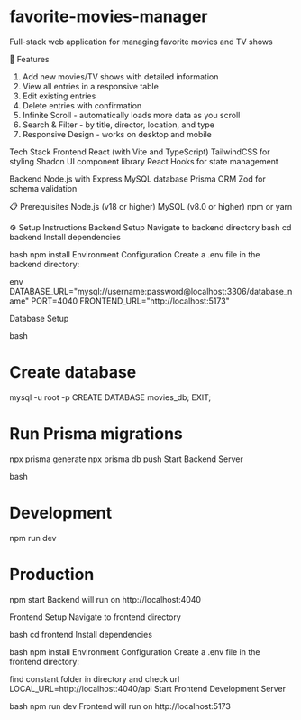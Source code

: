 # favorite-movies-manager
Full-stack web application for managing favorite movies and TV shows

🚀 Features
1) Add new movies/TV shows with detailed information
2) View all entries in a responsive table
3) Edit existing entries
4) Delete entries with confirmation
5) Infinite Scroll - automatically loads more data as you scroll
6) Search & Filter - by title, director, location, and type
7) Responsive Design - works on desktop and mobile

Tech Stack
Frontend
React (with Vite and TypeScript)
TailwindCSS for styling
Shadcn UI component library
React Hooks for state management

Backend
Node.js with Express
MySQL database
Prisma ORM
Zod for schema validation

📋 Prerequisites
Node.js (v18 or higher)
MySQL (v8.0 or higher)
npm or yarn

⚙️ Setup Instructions
Backend Setup
Navigate to backend directory
bash
cd backend
Install dependencies

bash
npm install
Environment Configuration
Create a .env file in the backend directory:

env
DATABASE_URL="mysql://username:password@localhost:3306/database_name"
PORT=4040
FRONTEND_URL="http://localhost:5173"

Database Setup

bash
# Create database
mysql -u root -p
CREATE DATABASE movies_db;
EXIT;

# Run Prisma migrations
npx prisma generate
npx prisma db push
Start Backend Server

bash
# Development
npm run dev

# Production
npm start
Backend will run on http://localhost:4040

Frontend Setup
Navigate to frontend directory

bash
cd frontend
Install dependencies

bash
npm install
Environment Configuration
Create a .env file in the frontend directory:

find constant folder in directory and check url
LOCAL_URL=http://localhost:4040/api
Start Frontend Development Server

bash
npm run dev
Frontend will run on http://localhost:5173
